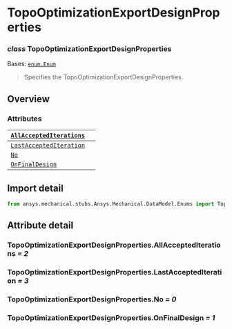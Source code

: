 <a id="topooptimizationexportdesignproperties"></a>

# TopoOptimizationExportDesignProperties

<a id="TopoOptimizationExportDesignProperties"></a>

### *class* TopoOptimizationExportDesignProperties

Bases: [`enum.Enum`](https://docs.python.org/3/library/enum.html#enum.Enum)

> Specifies the TopoOptimizationExportDesignProperties.

> <!-- !! processed by numpydoc !! -->

<a id="overview"></a>

## Overview

### Attributes

| [`AllAcceptedIterations`](#TopoOptimizationExportDesignProperties.AllAcceptedIterations)   |    |
|--------------------------------------------------------------------------------------------|----|
| [`LastAcceptedIteration`](#TopoOptimizationExportDesignProperties.LastAcceptedIteration)   |    |
| [`No`](#TopoOptimizationExportDesignProperties.No)                                         |    |
| [`OnFinalDesign`](#TopoOptimizationExportDesignProperties.OnFinalDesign)                   |    |

<a id="import-detail"></a>

## Import detail

```python
from ansys.mechanical.stubs.Ansys.Mechanical.DataModel.Enums import TopoOptimizationExportDesignProperties
```

<a id="attribute-detail"></a>

## Attribute detail

<a id="TopoOptimizationExportDesignProperties.AllAcceptedIterations"></a>

### TopoOptimizationExportDesignProperties.AllAcceptedIterations *= 2*

<a id="TopoOptimizationExportDesignProperties.LastAcceptedIteration"></a>

### TopoOptimizationExportDesignProperties.LastAcceptedIteration *= 3*

<a id="TopoOptimizationExportDesignProperties.No"></a>

### TopoOptimizationExportDesignProperties.No *= 0*

<a id="TopoOptimizationExportDesignProperties.OnFinalDesign"></a>

### TopoOptimizationExportDesignProperties.OnFinalDesign *= 1*
